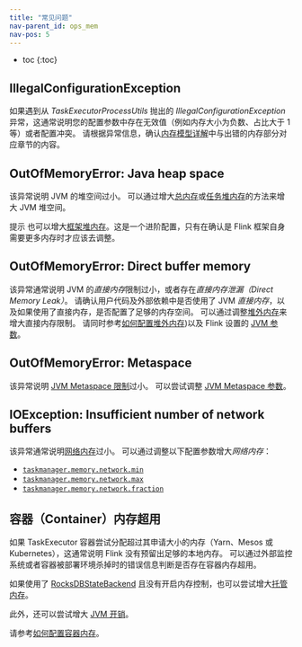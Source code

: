 ```yaml
---
title: "常见问题"
nav-parent_id: ops_mem
nav-pos: 5
---
```

<!--
Licensed to the Apache Software Foundation (ASF) under one
or more contributor license agreements.  See the NOTICE file
distributed with this work for additional information
regarding copyright ownership.  The ASF licenses this file
to you under the Apache License, Version 2.0 (the
"License"); you may not use this file except in compliance
with the License.  You may obtain a copy of the License at

  http://www.apache.org/licenses/LICENSE-2.0

Unless required by applicable law or agreed to in writing,
software distributed under the License is distributed on an
"AS IS" BASIS, WITHOUT WARRANTIES OR CONDITIONS OF ANY
KIND, either express or implied.  See the License for the
specific language governing permissions and limitations
under the License.
-->

* toc
{:toc}

## IllegalConfigurationException

如果遇到从 *TaskExecutorProcessUtils* 抛出的 *IllegalConfigurationException* 异常，这通常说明您的配置参数中存在无效值（例如内存大小为负数、占比大于 1 等）或者配置冲突。
请根据异常信息，确认[内存模型详解](../config.html#memory-configuration)中与出错的内存部分对应章节的内容。

## OutOfMemoryError: Java heap space

该异常说明 JVM 的堆空间过小。
可以通过增大[总内存](mem_setup.html#配置总内存)或[任务堆内存](mem_setup.html#任务算子堆内存)的方法来增大 JVM 堆空间。

<span class="label label-info">提示</span> 也可以增大[框架堆内存](mem_setup_tm.html#框架内存)。这是一个进阶配置，只有在确认是 Flink 框架自身需要更多内存时才应该去调整。

## OutOfMemoryError: Direct buffer memory

该异常通常说明 JVM 的*直接内存*限制过小，或者存在*直接内存泄漏（Direct Memory Leak）*。
请确认用户代码及外部依赖中是否使用了 JVM *直接内存*，以及如果使用了直接内存，是否配置了足够的内存空间。
可以通过调整[堆外内存](mem_detail.html)来增大直接内存限制。
请同时参考[如何配置堆外内存](mem_setup.html#配置堆外内存直接内存或本地内存))以及 Flink 设置的 [JVM 参数](mem_detail.html#jvm-参数)。

## OutOfMemoryError: Metaspace

该异常说明 [JVM Metaspace 限制](mem_detail.html#jvm-参数)过小。
可以尝试调整 [JVM Metaspace 参数](../config.html#taskmanager-memory-jvm-metaspace-size)。

## IOException: Insufficient number of network buffers

该异常通常说明[网络内存](mem_detail.html)过小。
可以通过调整以下配置参数增大*网络内存*：
* [`taskmanager.memory.network.min`](../config.html#taskmanager-memory-network-min)
* [`taskmanager.memory.network.max`](../config.html#taskmanager-memory-network-max)
* [`taskmanager.memory.network.fraction`](../config.html#taskmanager-memory-network-fraction)

## 容器（Container）内存超用

如果 TaskExecutor 容器尝试分配超过其申请大小的内存（Yarn、Mesos 或 Kubernetes），这通常说明 Flink 没有预留出足够的本地内存。
可以通过外部监控系统或者容器被部署环境杀掉时的错误信息判断是否存在容器内存超用。

如果使用了 [RocksDBStateBackend](../state/state_backends.html#rocksdbstatebackend) 且没有开启内存控制，也可以尝试增大[托管内存](mem_setup.html#托管内存)。

此外，还可以尝试增大 [JVM 开销](mem_detail.html)。

请参考[如何配置容器内存](mem_tuning.html#容器container的内存配置)。
